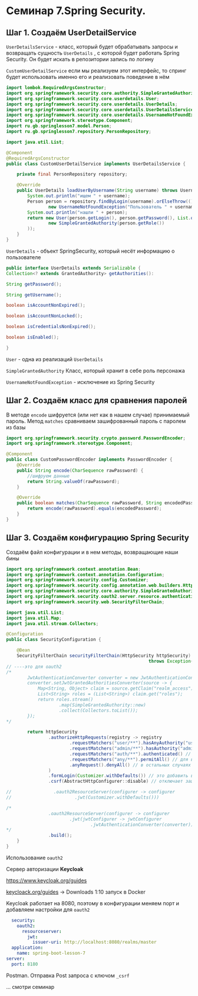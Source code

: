 # Семинар 7.Spring Security.

## Шаг 1. Создаём UserDetailService

`UserDetailsService` - класс, который будет обрабатывать запросы и возвращать сущность `UserDetails` , с которой будет работать Spring Security. Он будет искать в репозитории запись по логину

`CustomUserDetailService` если мы реализуем этот интерфейс, то спринг будет  использовать именно его и реализовать поведение в нём  

```java
import lombok.RequiredArgsConstructor;
import org.springframework.security.core.authority.SimpleGrantedAuthority;
import org.springframework.security.core.userdetails.User;
import org.springframework.security.core.userdetails.UserDetails;
import org.springframework.security.core.userdetails.UserDetailsService;
import org.springframework.security.core.userdetails.UsernameNotFoundException;
import org.springframework.stereotype.Component;
import ru.gb.springlesson7.model.Person;
import ru.gb.springlesson7.repository.PersonRepository;

import java.util.List;

@Component
@RequiredArgsConstructor
public class CustomUserDetailService implements UserDetailsService {

    private final PersonRepository repository;

    @Override
    public UserDetails loadUserByUsername(String username) throws UsernameNotFoundException {
        System.out.println("ищем " + username);
        Person person = repository.findByLogin(username).orElseThrow(() ->
                new UsernameNotFoundException("Пользователь " + username + " не найден"));
        System.out.println("нашли " + person);
        return new User(person.getLogin(), person.getPassword(), List.of(
                new SimpleGrantedAuthority(person.getRole())
        ));
    }
}
```

`UserDetails` - объект SpringSecurity, который несёт информацию о пользователе

```java
public interface UserDetails extends Serializable {
Collection<? extends GrantedAuthority> getAuthorities():

String getPassword();

String getUsername();

boolean isAccountNonExpired();

boolean isAccountNonLocked();

boolean isCredentialsNonExpired();

boolean isEnabled();

}
```

`User`  - одна из реализаций `UserDetails`

`SimpleGrantedAuthority` Класс, который хранит в себе роль персонажа

`UsernameNotFoundException` - исключение из Spring Security

## Шаг 2. Создаём класс для сравнения паролей

В методе `encode` шифруется (или нет как в нашем случае) принимаемый пароль. Метод `matches` сравниваем зашифрованный пароль с паролем из базы

```java
import org.springframework.security.crypto.password.PasswordEncoder;
import org.springframework.stereotype.Component;

@Component
public class CustomPasswordEncoder implements PasswordEncoder {
    @Override
    public String encode(CharSequence rawPassword) {
        //шифруем данные
        return String.valueOf(rawPassword);
    }

    @Override
    public boolean matches(CharSequence rawPassword, String encodedPassword) {
        return encode(rawPassword).equals(encodedPassword);
    }
}
```

## Шаг 3. Создаём конфигурацию Spring Security

Создаём файл конфигурации и в нем методы, возвращающие наши бины

```java
import org.springframework.context.annotation.Bean;
import org.springframework.context.annotation.Configuration;
import org.springframework.security.config.Customizer;
import org.springframework.security.config.annotation.web.builders.HttpSecurity;
import org.springframework.security.core.authority.SimpleGrantedAuthority;
import org.springframework.security.oauth2.server.resource.authentication.JwtAuthenticationConverter;
import org.springframework.security.web.SecurityFilterChain;

import java.util.List;
import java.util.Map;
import java.util.stream.Collectors;

@Configuration
public class SecurityConfiguration {

    @Bean
    SecurityFilterChain securityFilterChain(HttpSecurity httpSecurity) 
                                                      throws Exception{
// ----это для oauth2
/*
        JwtAuthenticationConverter converter = new JwtAuthenticationConverter();
        converter.setJwtGrantedAuthoritiesConverter(source -> {
            Map<String, Object> claim = source.getClaim("realm_access");
            List<String> roles = (List<String>) claim.get("roles");
            return roles.stream()
                    .map(SimpleGrantedAuthority::new)
                    .collect(Collectors.toList());
        });
*/        

        return httpSecurity
                .authorizeHttpRequests(registry -> registry
                        .requestMatchers("user/**").hasAnyAuthority("user", "admin") // любой из
                        .requestMatchers("admin/**").hasAuthority("admin") 
                        .requestMatchers("auth/**").authenticated() // для аутентифицированных
                        .requestMatchers("any/**").permitAll() // для всех
                        .anyRequest().denyAll() // в остальных случаях запретить
                )
                .formLogin(Customizer.withDefaults()) // это добавить вместо oauth2
                .csrf(AbstractHttpConfigurer::disable) // отключает защиту от CSRF-атак

//                .oauth2ResourceServer(configurer -> configurer
//                        .jwt(Customizer.withDefaults()))

/*
                .oauth2ResourceServer(configurer -> configurer
                        .jwt(jwtConfigurer -> jwtConfigurer
                                .jwtAuthenticationConverter(converter)))
*/
                .build();
    }
}
```

Использование `oauth2` 

Сервер авторизации **Keycloak**

https://www.keycloak.org/guides

[keycloack.org/guides](http://keycloack.org/guides) → Downloads    1:10 запуск в Docker

Keycloak работает на 8080, поэтому в конфигурации меняем порт и добавляем настройки для `oauth2` 

```yaml
  security:
    oauth2:
      resourceserver:
        jwt:
          issuer-uri: http://localhost:8080/realms/master
  application:
    name: spring-boot-lesson-7
server:
  port: 8180
```

Postman. Отправка Post запроса с ключом `_csrf`

... смотри семинар